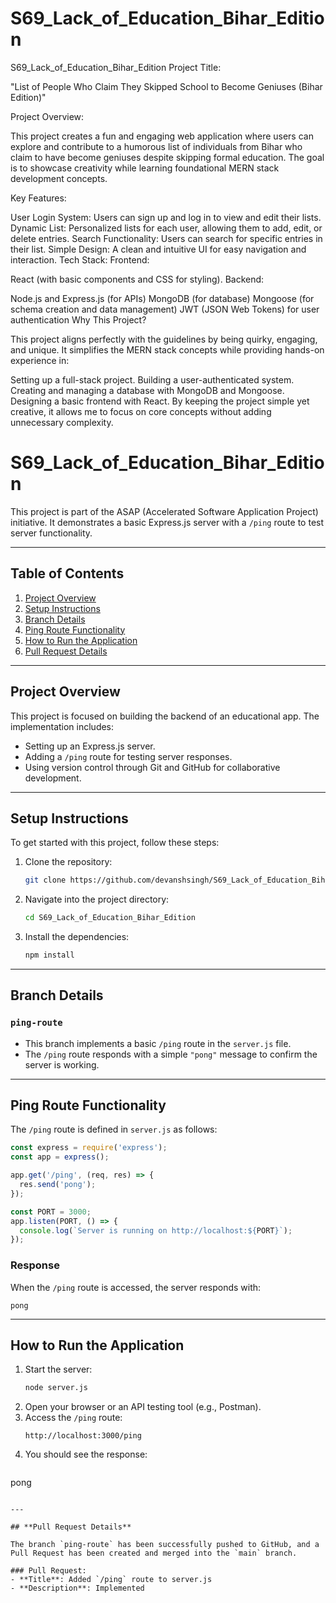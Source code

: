 # S69_Lack_of_Education_Bihar_Edition
S69_Lack_of_Education_Bihar_Edition
Project Title:

"List of People Who Claim They Skipped School to Become Geniuses (Bihar Edition)"

Project Overview:

This project creates a fun and engaging web application where users can explore and contribute to a humorous list of individuals from Bihar who claim to have become geniuses despite skipping formal education. The goal is to showcase creativity while learning foundational MERN stack development concepts.

Key Features:

User Login System: Users can sign up and log in to view and edit their lists.
Dynamic List: Personalized lists for each user, allowing them to add, edit, or delete entries.
Search Functionality: Users can search for specific entries in their list.
Simple Design: A clean and intuitive UI for easy navigation and interaction.
Tech Stack: Frontend:

React (with basic components and CSS for styling).
Backend:

Node.js and Express.js (for APIs)
MongoDB (for database)
Mongoose (for schema creation and data management)
JWT (JSON Web Tokens) for user authentication
Why This Project?

This project aligns perfectly with the guidelines by being quirky, engaging, and unique. It simplifies the MERN stack concepts while providing hands-on experience in:

Setting up a full-stack project.
Building a user-authenticated system.
Creating and managing a database with MongoDB and Mongoose.
Designing a basic frontend with React.
By keeping the project simple yet creative, it allows me to focus on core concepts without adding unnecessary complexity.

# **S69_Lack_of_Education_Bihar_Edition**

This project is part of the ASAP (Accelerated Software Application Project) initiative. It demonstrates a basic Express.js server with a `/ping` route to test server functionality.

---

## **Table of Contents**
1. [Project Overview](#project-overview)
2. [Setup Instructions](#setup-instructions)
3. [Branch Details](#branch-details)
4. [Ping Route Functionality](#ping-route-functionality)
5. [How to Run the Application](#how-to-run-the-application)
6. [Pull Request Details](#pull-request-details)

---

## **Project Overview**

This project is focused on building the backend of an educational app. The implementation includes:
- Setting up an Express.js server.
- Adding a `/ping` route for testing server responses.
- Using version control through Git and GitHub for collaborative development.

---

## **Setup Instructions**

To get started with this project, follow these steps:

1. Clone the repository:
   ```bash
   git clone https://github.com/devanshsingh/S69_Lack_of_Education_Bihar_Edition.git
   ```
2. Navigate into the project directory:
   ```bash
   cd S69_Lack_of_Education_Bihar_Edition
   ```
3. Install the dependencies:
   ```bash
   npm install
   ```

---

## **Branch Details**

### `ping-route`
- This branch implements a basic `/ping` route in the `server.js` file.
- The `/ping` route responds with a simple `"pong"` message to confirm the server is working.

---

## **Ping Route Functionality**

The `/ping` route is defined in `server.js` as follows:

```javascript
const express = require('express');
const app = express();

app.get('/ping', (req, res) => {
  res.send('pong');
});

const PORT = 3000;
app.listen(PORT, () => {
  console.log(`Server is running on http://localhost:${PORT}`);
});
```

### **Response**
When the `/ping` route is accessed, the server responds with:
```
pong
```

---

## **How to Run the Application**

1. Start the server:
   ```bash
   node server.js
   ```
2. Open your browser or an API testing tool (e.g., Postman).
3. Access the `/ping` route:
   ```text
   http://localhost:3000/ping
   ```
4. You should see the response:
   ```
pong
   ```

---

## **Pull Request Details**

The branch `ping-route` has been successfully pushed to GitHub, and a Pull Request has been created and merged into the `main` branch. 

### Pull Request:
- **Title**: Added `/ping` route to server.js
- **Description**: Implemented